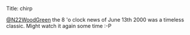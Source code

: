 Title: chirp

<a href="http://twitter.com/N22WoodGreen">@N22WoodGreen</a> the 8 'o clock news of June 13th 2000 was a timeless classic. Might watch it again some time :-P
